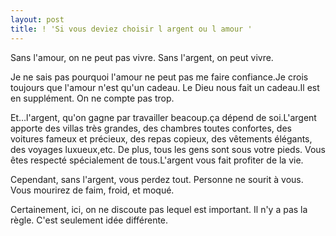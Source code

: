 ```yaml
---
layout: post
title: ! 'Si vous deviez choisir l argent ou l amour '
---
```


<p>Sans l&#39;amour, on ne peut pas vivre. Sans l&#39;argent, on peut vivre.</p>
<p>   Je ne sais pas pourquoi l&#39;amour ne peut pas me faire confiance.Je crois toujours que l&#39;amour n&#39;est qu&#39;un cadeau. Le Dieu nous fait un cadeau.Il est en supplément. On ne compte pas trop.</p>
<p>   Et&#8230;l&#39;argent, qu&#39;on gagne par travailler beacoup.ça dépend de soi.L&#39;argent apporte des villas très grandes, des chambres toutes confortes, des voitures fameux et précieux, des repas copieux, des vêtements élégants, des voyages luxueux,etc. De plus, tous les gens sont sous votre pieds. Vous êtes respecté spécialement de tous.L&#39;argent vous fait profiter de la vie.</p>
<p>   Cependant, sans l&#39;argent, vous perdez tout. Personne ne sourit à vous. Vous mourirez de faim, froid, et moqué.</p>
<p>   Certainement, ici, on ne discoute pas lequel est important. Il n&#39;y a pas la règle. C&#39;est seulement idée différente.</p>
